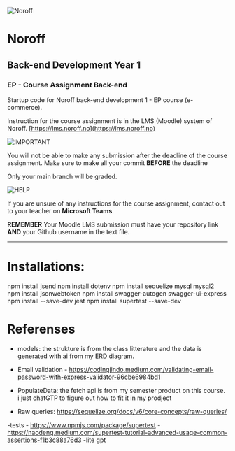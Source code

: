 
![Noroff](http://images.restapi.co.za/pvt/Noroff-64.png)
# Noroff
## Back-end Development Year 1
### EP - Course Assignment Back-end

Startup code for Noroff back-end development 1 - EP course (e-commerce).

Instruction for the course assignment is in the LMS (Moodle) system of Noroff.
[https://lms.noroff.no](https://lms.noroff.no)

![IMPORTANT](http://images.restapi.co.za/pvt/important_icon.png)

You will not be able to make any submission after the deadline of the course assignment. Make sure to make all your commit **BEFORE** the deadline

Only your main branch will be graded.

![HELP](http://images.restapi.co.za/pvt/help_small.png)

If you are unsure of any instructions for the course assignment, contact out to your teacher on **Microsoft Teams**.

**REMEMBER** Your Moodle LMS submission must have your repository link **AND** your Github username in the text file.

---


# Installations:
npm install jsend
npm install dotenv
npm install sequelize mysql mysql2
npm install jsonwebtoken
npm install swagger-autogen swagger-ui-express
npm install --save-dev jest
npm install supertest --save-dev

# Referenses
- models: the strukture is from the class litterature and the data is generated with ai from my ERD diagram. 
- Email validation - https://codingjindo.medium.com/validating-email-password-with-express-validator-96cbe6984bd1

- PopulateData: the fetch api is from my semester product on this course. i just chatGTP to figure out how to fit it in my prodject 
- Raw queries: https://sequelize.org/docs/v6/core-concepts/raw-queries/

-tests - https://www.npmjs.com/package/supertest 
-https://naodeng.medium.com/supertest-tutorial-advanced-usage-common-assertions-f1b3c88a76d3
-lite gpt